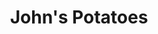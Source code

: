 ---
title: John's Potatoes
type: Agriculture
description: We sell the finest potatoes in the Northeast Kingdom.
address: 123 Griffin Plaza, Greensboro, VT
weekdayHours: 9-5
---